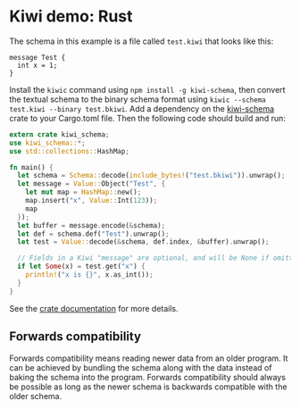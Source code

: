 # Kiwi demo: Rust

The schema in this example is a file called `test.kiwi` that looks like this:

```
message Test {
  int x = 1;
}
```

Install the `kiwic` command using `npm install -g kiwi-schema`, then convert the textual schema to the binary schema format using `kiwic --schema test.kiwi --binary test.bkiwi`.
Add a dependency on the [kiwi-schema](https://crates.io/crates/kiwi-schema) crate to your Cargo.toml file.
Then the following code should build and run:

```rs
extern crate kiwi_schema;
use kiwi_schema::*;
use std::collections::HashMap;

fn main() {
  let schema = Schema::decode(include_bytes!("test.bkiwi")).unwrap();
  let message = Value::Object("Test", {
    let mut map = HashMap::new();
    map.insert("x", Value::Int(123));
    map
  });
  let buffer = message.encode(&schema);
  let def = schema.def("Test").unwrap();
  let test = Value::decode(&schema, def.index, &buffer).unwrap();

  // Fields in a Kiwi "message" are optional, and will be None if omitted
  if let Some(x) = test.get("x") {
    println!("x is {}", x.as_int());
  }
}
```

See the [crate documentation](https://docs.rs/kiwi-schema/*/kiwi_schema/) for more details.

## Forwards compatibility

Forwards compatibility means reading newer data from an older program.
It can be achieved by bundling the schema along with the data instead of baking the schema into the program.
Forwards compatibility should always be possible as long as the newer schema is backwards compatible with the older schema.
